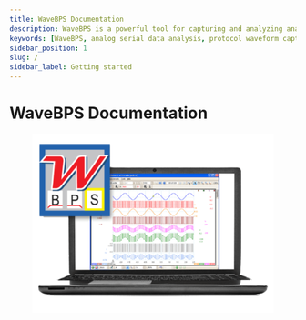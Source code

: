 ```yaml
---
title: WaveBPS Documentation
description: WaveBPS is a powerful tool for capturing and analyzing analog serial data like CAN, LIN, UART, SPI, and I2C with USB oscilloscope integration and protocol decode.
keywords: [WaveBPS, analog serial data analysis, protocol waveform capture, CAN FD analysis, LIN waveform, UART oscilloscope, SPI I2C decode, FlexRay analysis, USB oscilloscope software, serial protocol debugging, waveform viewer, waveform export, Vehicle Spy scripting, Intrepid WaveBPS, PicoScope software, protocol error analysis]
sidebar_position: 1
slug: /
sidebar_label: Getting started
---
```


# WaveBPS Documentation 

<div class="text--center custom-img">

<figure>

![WaveBPS](./assets/WaveBPS.png "WaveBPS")
<figcaption></figcaption>
</figure>
</div>